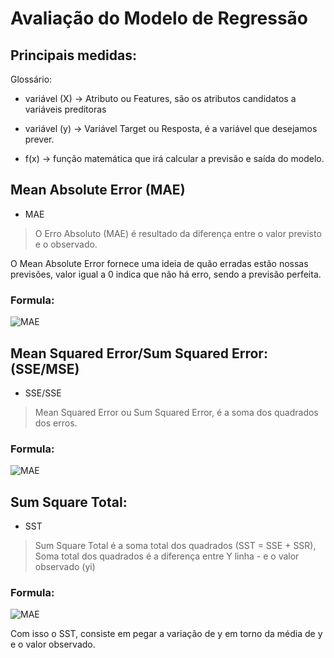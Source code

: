 # Avaliação do Modelo de Regressão

## Principais medidas:

Glossário:

* variável (X) -> Atributo ou Features, são os atributos candidatos a variáveis preditoras

* variável (y) -> Variável Target ou Resposta, é a variável que desejamos prever.

* f(x) -> função matemática que irá calcular a previsão e saída do modelo.


## Mean Absolute Error (MAE)
* MAE

 > O Erro Absoluto (MAE) é resultado da diferença entre o valor previsto e o observado.

 O Mean Absolute Error fornece uma ideia de quão erradas estão nossas previsões, valor igual a 0 indica que não há erro, sendo a previsão perfeita.

### Formula:
 ![MAE](https://uploaddeimagens.com.br/images/000/846/028/full/MAE.png?1487965874)
 

## Mean Squared Error/Sum Squared Error: (SSE/MSE)
* SSE/SSE

 > Mean Squared Error ou Sum Squared Error, é a soma dos quadrados dos erros.

### Formula:
 ![MAE](https://uploaddeimagens.com.br/images/000/846/028/full/MAE.png?1487965874) 
 
## Sum Square Total: 
* SST

 > Sum Square Total é a soma total dos quadrados
 > (SST = SSE + SSR),
 > Soma total dos quadrados é a diferença entre Y linha - e o valor observado (yi)

### Formula:
 ![MAE](https://uploaddeimagens.com.br/images/000/846/067/full/MAE.png?1487969081) 

Com isso o SST, consiste em pegar a variação de y em torno da média de y e o valor observado.

